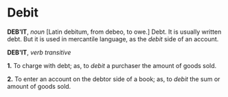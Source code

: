 # Debit

**DEB'IT**, _noun_ \[Latin debitum, from debeo, to owe.\] Debt. It is usually written debt. But it is used in mercantile language, as the _debit_ side of an account.

**DEB'IT**, _verb transitive_

**1.** To charge with debt; as, to _debit_ a purchaser the amount of goods sold.

**2.** To enter an account on the debtor side of a book; as, to _debit_ the sum or amount of goods sold.